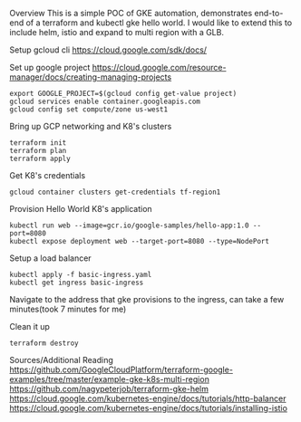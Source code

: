 Overview
This is a simple POC of GKE automation, demonstrates end-to-end of a terraform and kubectl gke hello world. I would like to extend this to include helm, istio and expand to multi region with a GLB.

Setup gcloud cli
https://cloud.google.com/sdk/docs/

Set up google project
https://cloud.google.com/resource-manager/docs/creating-managing-projects
```
export GOOGLE_PROJECT=$(gcloud config get-value project)
gcloud services enable container.googleapis.com
gcloud config set compute/zone us-west1
```

Bring up GCP networking and K8's clusters
```
terraform init
terraform plan
terraform apply
```

Get K8's credentials
```
gcloud container clusters get-credentials tf-region1
```

Provision Hello World K8's application
```
kubectl run web --image=gcr.io/google-samples/hello-app:1.0 --port=8080
kubectl expose deployment web --target-port=8080 --type=NodePort
```

Setup a load balancer
```
kubectl apply -f basic-ingress.yaml
kubectl get ingress basic-ingress
```

Navigate to the address that gke provisions to the ingress, can take a few minutes(took 7 minutes for me)

Clean it up
```
terraform destroy
```

Sources/Additional Reading
https://github.com/GoogleCloudPlatform/terraform-google-examples/tree/master/example-gke-k8s-multi-region
https://github.com/nagypeterjob/terraform-gke-helm
https://cloud.google.com/kubernetes-engine/docs/tutorials/http-balancer
https://cloud.google.com/kubernetes-engine/docs/tutorials/installing-istio
